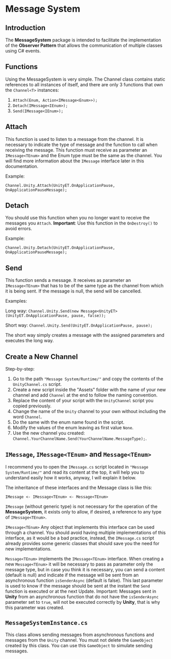 # Message System

## Introduction

The **MessageSystem** package is intended to facilitate the implementation of the **Observer Pattern** that allows the communication of multiple classes using C# events.

## Functions

Using the MessageSystem is very simple. The Channel class contains static references to all instances of itself, and there are only 3 functions that own the `Channel<T>` instances:

1. `Attach(Enum, Action<IMessage<Enum>>);`
2. `Detach(IMessage<IEnum>);`
3. `Send(IMessage<IEnum>);`

## Attach

This function is used to listen to a message from the channel. It is necessary to indicate the type of message and the function to call when receiving the message.
This function must receive as parameter an `IMessage<TEnum>` and the Enum type must be the same as the channel. You will find more information about the `IMessage` interface later in this documentation.

Example:

`Channel.Unity.Attach(UnityET.OnApplicationPause, OnApplicationPauseMessage);`

## Detach

You should use this function when you no longer want to receive the messages you `Attach`.
**Important**: Use this function in the `OnDestroy()` to avoid errors.

Example:

`Channel.Unity.Detach(UnityET.OnApplicationPause, OnApplicationPauseMessage);`

## Send

This function sends a message. It receives as parameter an `IMessage<TEnum>` that has to be of the same type as the channel from which it is being sent. If the message is null, the send will be cancelled.

Examples:

Long way:
`Channel.Unity.Send(new Message<UnityET>(UnityET.OnApplicationPause, pause, false));`

Short way:
`Channel.Unity.Send(UnityET.OnApplicationPause, pause);`

The short way simply creates a message with the assigned parameters and executes the long way.

## Create a New Channel

Step-by-step:

1. Go to the path `"Message System/Runtime/"` and copy the contents of the `UnityChannel.cs` script.
2. Create a new script inside the "Assets" folder with the name of your new channel and add `Channel` at the end to follow the naming convention.
3. Replace the content of your script with the `UnityChannel` script you copied previously.
4. Change the name of the `Unity` channel to your own without including the word `Channel`.
5. Do the same with the enum name found in the script.
6. Modify the values of the enum leaving as first value `None`.
7. Use the new channel you created: `Channel.YourChannelName.Send(YourChannelName.MessageType);`.

## `IMessage`, `IMessage<TEnum>` and `Message<TEnum>`

I recommend you to open the `IMessage.cs` script located in `"Message System/Runtime/"` and read its content at the top, it will help you to understand easily how it works, anyway, I will explain it below.

The inheritance of these interfaces and the Message class is like this:

`IMessage <- IMessage<TEnum> <- Message<TEnum>`

`IMessage` (without generic type) is not necessary for the operation of the **MessageSystem**, it exists only to allow, if desired, a reference to any type of `IMessage<TEnum>`.

`IMessage<TEnum>` Any object that implements this interface can be used through a channel. You should avoid having multiple implementations of this interface, as it would be a bad practice, instead, the `IMessage.cs` script already provides some generic classes that should save you the need for new implementations.

`Message<TEnum>` implements the `IMessage<TEnum>` interface.
When creating a new `Message<TEnum>` it will be necessary to pass as parameter only the message type, but in case you think it is necessary, you can send a content (default is null) and indicate if the message will be sent from an asynchronous function `isSenderAsync` (default is false).
This last parameter is used to know if the message should be sent at the instant the `Send` function is executed or at the next Update.
Important: Messages sent in **Unity** from an asynchronous function that do not have the `isSenderAsync` parameter set to `true`, will not be executed correctly by **Unity**, that is why this parameter was created.

## `MessageSystemInstance.cs`

This class allows sending messages from asynchronous functions and messages from the `Unity` channel. You must not delete the `GameObject` created by this class.
You can use this `GameObject` to simulate sending messages.
